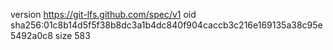 version https://git-lfs.github.com/spec/v1
oid sha256:01c8b14d5f5f38b8dc3a1b4dc840f904caccb3c216e169135a38c95e5492a0c8
size 583
